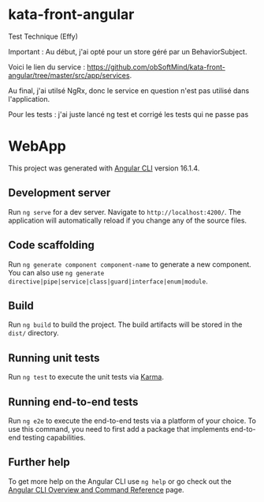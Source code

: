 # kata-front-angular
Test Technique (Effy)
 
Important : 
Au début, j'ai opté pour un store géré par un BehaviorSubject. 

Voici le lien du service :
https://github.com/obSoftMind/kata-front-angular/tree/master/src/app/services.

Au final, j'ai utilsé NgRx, donc le service en question n'est pas utilisé dans l'application. 

Pour les tests : j'ai juste lancé ng test et corrigé les tests qui ne passe pas

# WebApp

This project was generated with [Angular CLI](https://github.com/angular/angular-cli) version 16.1.4.

## Development server

Run `ng serve` for a dev server. Navigate to `http://localhost:4200/`. The application will automatically reload if you change any of the source files.

## Code scaffolding

Run `ng generate component component-name` to generate a new component. You can also use `ng generate directive|pipe|service|class|guard|interface|enum|module`.

## Build

Run `ng build` to build the project. The build artifacts will be stored in the `dist/` directory.

## Running unit tests

Run `ng test` to execute the unit tests via [Karma](https://karma-runner.github.io).

## Running end-to-end tests

Run `ng e2e` to execute the end-to-end tests via a platform of your choice. To use this command, you need to first add a package that implements end-to-end testing capabilities.

## Further help

To get more help on the Angular CLI use `ng help` or go check out the [Angular CLI Overview and Command Reference](https://angular.io/cli) page.

